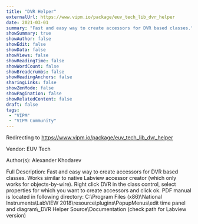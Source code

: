 ```yaml
---
title: "DVR Helper"
externalUrl: https://www.vipm.io/package/euv_tech_lib_dvr_helper
date: 2021-03-01
summary: "Fast and easy way to create accessors for DVR based classes."
showSummary: true
showAuthor: false
showEdit: false
showData: false
showViews: false
showReadingTime: false
showWordCount: false
showBreadcrumbs: false
showHeadingAnchors: false
sharingLinks: false
showZenMode: false
showPagination: false
showRelatedContent: false
draft: false
tags:
 - "VIPM"
 - "VIPM Community"
---
```


Redirecting to https://www.vipm.io/package/euv_tech_lib_dvr_helper

Vendor: EUV Tech

Author(s): Alexander Khodarev
 
Full Description:
Fast and easy way to create accessors for DVR based classes. Works similar to native Labview accessor creator (which only works for objects-by-wire). Right click DVR in the class control, select properties for which you want to create accessors and click ok.
PDF manual is located in following directory:
C:\\Program Files (x86)\\National Instruments\\LabVIEW 2018\\resource\\plugins\\PopupMenus\\edit time panel and diagram\\_DVR Helper Source\\Documentation
(check path for Labview version)